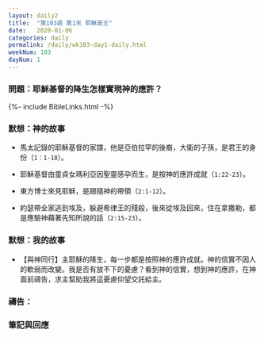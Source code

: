 ```yaml
---
layout: daily2
title:  "第103週 第1天 耶穌是王"
date:   2020-01-06
categories: daily
permalink: /daily/wk103-day1-daily.html
weekNum: 103
dayNum: 1
---
```


### 問題：耶穌基督的降生怎樣實現神的應許？

{%- include BibleLinks.html -%}

### 默想：神的故事 
+ 馬太記錄的耶穌基督的家譜，他是亞伯拉罕的後裔，大衛的子孫，是君王的身份（`1：1-18`）。

+ 耶穌基督由童貞女瑪利亞因聖靈感孕而生，是按神的應許成就（`1:22-23`）。

+ 東方博士來見耶穌，是跟隨神的帶領（`2:1-12`）。

+ 約瑟帶全家逃到埃及，躲避希律王的殘殺，後來從埃及回來，住在拿撒勒，都是應驗神藉著先知所說的話（`2:15-23`）。

### 默想：我的故事 
+ 【與神同行】主耶穌的降生，每一步都是按照神的應許成就。神的信實不因人的軟弱而改變。我是否有放不下的憂慮？看到神的信實，想到神的應許，在神面前禱告，求主幫助我將這憂慮仰望交託給主。

### 禱告：

### 筆記與回應

